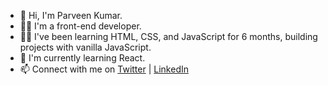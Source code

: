 - 👋 Hi, I'm Parveen Kumar.
- 👨‍💻 I'm a front-end developer.
- 👨‍💻 I've been learning HTML, CSS, and JavaScript for 6 months, building projects with vanilla JavaScript.
- 🌱 I'm currently learning React.
- 📫 Connect with me on [Twitter](https://twitter.com/parveen232_) | [LinkedIn](https://www.linkedin.com/in/parveen232/)

